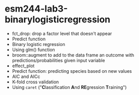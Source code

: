 # esm244-lab3-binarylogisticregression

- fct_drop: drop a factor level that doesn't appear
- Predict function
- Binary logistic regression 
- Using glm() function
- broom::augment to add to the data frame an outcome with predictions/probabilities given input variable
- effect_plot
- Predict function: predicting species based on new values
- AIC and AICc
- K-fold cross validation
- Using `caret` ("**C**lassification **A**nd **RE**gression **T**raining")
